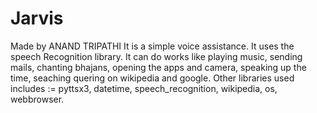 # Jarvis
Made by ANAND TRIPATHI
It is a simple voice assistance.
It uses the speech Recognition library.
It can do works like playing music, sending mails, chanting bhajans, opening the apps and camera, speaking up the time, seaching quering on wikipedia and google.
Other libraries used includes := pyttsx3, datetime, speech_recognition, wikipedia, os, webbrowser.
